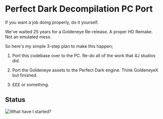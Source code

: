 # Perfect Dark Decompilation PC Port

If you want a job doing properly, do it yourself.

We've waited 25 years for a Goldeneye Re-release. A proper HD Remake. Not an emulated mess.

So here's my simple 3-step plan to make this happen;

1) Port this codebase over to the PC. Re-do all of the work that 4J studios did.

2) Port the Goldeneye assets to the Perfect Dark engine. Think GoldeneyeX but finished.

3) £££ or something.



## Status

<img src="https://i.imgflip.com/7ie4jf.jpg" title="What have I started?"/>
